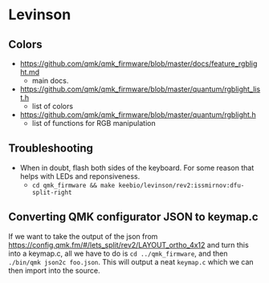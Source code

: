 # Levinson

## Colors

- https://github.com/qmk/qmk_firmware/blob/master/docs/feature_rgblight.md
  - main docs.
- https://github.com/qmk/qmk_firmware/blob/master/quantum/rgblight_list.h
  - list of colors
- https://github.com/qmk/qmk_firmware/blob/master/quantum/rgblight.h
  - list of functions for RGB manipulation

## Troubleshooting

- When in doubt, flash both sides of the keyboard. For some reason that helps with LEDs and reponsiveness.
    - `cd qmk_firmware && make keebio/levinson/rev2:issmirnov:dfu-split-right`

## Converting QMK configurator JSON to keymap.c

If we want to take the output of the json from https://config.qmk.fm/#/lets_split/rev2/LAYOUT_ortho_4x12 and turn this into a keymap.c, all we have to do
is `cd ../qmk_firmware`, and then `./bin/qmk json2c foo.json`. This will output a neat `keymap.c` which we can then import into the source.
